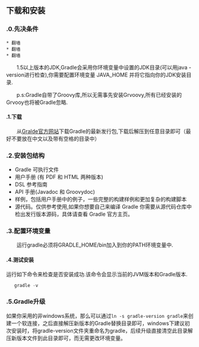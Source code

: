 ## 下载和安装

### <div name="zero">.0.先决条件</div>
    
    * 翻墙
    * 翻墙
    * 翻墙
    
　　1.5以上版本的JDK,Gradle会采用你环境变量中设置的JDK目录(可以用java -version进行检查),你需要配置环境变量 JAVA_HOME 并将它指向你的JDK安装目录.

　　p.s:Gradle自带了Groovy库,所以无需事先安装Grvoovy,所有已经安装的Grvooy也将被Gradle忽略.
#### <div name="one">.1.下载</div>
　　从[Gralde官方网站](http://www.gradle.org/download)下载Gradle的最新发行包,下载后解压到任意目录即可（最好不要放在中文以及带有空格的目录中）
  
### <a name="two">.2.安装包结构</a>
   * Gradle 可执行文件
   * 用户手册 (有 PDF 和 HTML 两种版本)
   * DSL 参考指南
   * API 手册(Javadoc 和 Groovydoc)
   * 样例，包括用户手册中的例子，一些完整的构建样例和更加复杂的构建脚本
   * 源代码。仅供参考使用,如果你想要自己来编译 Gradle 你需要从源代码仓库中检出发行版本源码，具体请查看 Gradle 官方主页。
   
### <a name="three">.3.配置环境变量</a>
　　运行gradle必须将GRADLE_HOME/bin加入到你的PATH环境变量中.  
  
#### <a name="four">.4.测试安装</a>

  运行如下命令来检查是否安装成功.该命令会显示当前的JVM版本和Gradle版本.
```groovy
   gradle -v
```

### <a name="five">.5.Gradle升级</a>
  如果你采用的非windows系统，那么可以通过`ln -s gradle-version gradle`来创建一个软连接，之后直接解压新版本的Gradle替换目录即可，windows下建议初次安装时，将gradle-version文件夹重命名为gradle，后续升级直接清空此目录解压新版本文件到此目录即可，而无需更改环境变量。